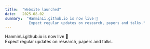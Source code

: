 ```yaml
---
title:  "Website launched"
date:   2025-08-02
summary:  "HanminLi.github.io is now live 🎉  
           Expect regular updates on research, papers and talks."
---
```


HanminLi.github.io is now live 🎉  
Expect regular updates on research, papers and talks.
